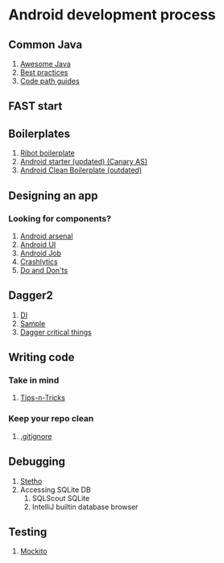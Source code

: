 # Android development process


## Common Java
1. [Awesome Java](https://github.com/akullpp/awesome-java)
2. [Best practices](https://github.com/futurice/android-best-practices#gradle-configuration)
3. [Code path guides](https://github.com/codepath/android_guides)

## FAST start
## Boilerplates
1. [Ribot boilerplate](https://github.com/ribot/android-boilerplate)
2. [Android starter (updated) (Canary AS)](https://github.com/androidstarters/android-starter)
3. [Android Clean Boilerplate (outdated)](https://github.com/dmilicic/Android-Clean-Boilerplate)

## Designing an app
### Looking for components?
1. [Android arsenal](https://android-arsenal.com/)
2. [Android UI](https://github.com/wasabeef/awesome-android-ui)
3. [Android Job](https://github.com/evernote/android-job)
4. [Crashlytics](http://try.crashlytics.com/)
5. [Do and Don'ts](https://code.tutsplus.com/articles/android-dev-6-dos-and-donts-of-designing-a-great-user-experience--cms-28124)

## Dagger2
1. [DI](https://github.com/codepath/android_guides/wiki/Dependency-Injection-with-Dagger-2)
2. [Sample](https://github.com/BoldijarPaul/dagger-android-sample)
3. [Dagger critical things](https://blog.mindorks.com/android-dagger2-critical-things-to-know-before-you-implement-275663aecc3e)

## Writing code
### Take in mind
1. [Tips-n-Tricks](https://github.com/nisrulz/android-tips-tricks)
### Keep your repo clean
1. [.gitignore](https://github.com/github/gitignore)

## Debugging
1. [Stetho](http://facebook.github.io/stetho)
2. Accessing SQLite DB
   1. SQLScout SQLite 
   2. IntelliJ builtin database browser 

## Testing
1. [Mockito](http://site.mockito.org/)
